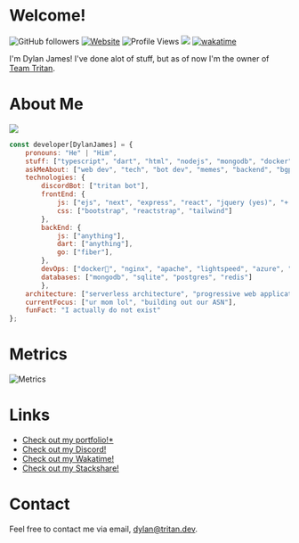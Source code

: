 # Welcome!
![GitHub followers](https://img.shields.io/github/followers/dylanjamesdev?label=Followers&style=social)
[![Website](https://img.shields.io/badge/Website-46a2f1.svg?&style=flat-square&logo=Google-Chrome&logoColor=white&link=https://tritan.gg)](https://tritan.gg/)
![Profile Views](https://komarev.com/ghpvc/?username=dylanjamesdev)
![](https://dcbadge.vercel.app/api/shield/359498825150365699?style=flat)
[![wakatime](https://wakatime.com/badge/user/c7ac5a05-9cb1-4292-ba4a-fb00cff5ce8b.svg)](https://wakatime.com/@c7ac5a05-9cb1-4292-ba4a-fb00cff5ce8b)

<p>I'm Dylan James! I've done alot of stuff, but as of now I'm the owner of <a href="https://github.com/team-tritan">Team Tritan</a>.</p>

# About Me
<!--<img height='250px' src="https://cr-ss-service.azurewebsites.net/api/ScreenShot?widget=summary&username=dylanjamesdev"> -->
<img style='text-align: center;' src='https://spotify-recently-played-readme.vercel.app/api?user=c36ygm5hg7d35z2e445a4ig7u&count=4' />
</img>

```javascript
const developer[DylanJames] = {
    pronouns: "He" | "Him",
    stuff: ["typescript", "dart", "html", "nodejs", "mongodb", "docker"],
    askMeAbout: ["web dev", "tech", "bot dev", "memes", "backend", "bgp"],
    technologies: {
        discordBot: ["tritan bot"],
        frontEnd: {
            js: ["ejs", "next", "express", "react", "jquery (yes)", "+ anything"],
            css: ["bootstrap", "reactstrap", "tailwind"]
        },
        backEnd: {
            js: ["anything"],
            dart: ["anything"],
            go: ["fiber"],
        },
        devOps: ["docker🐳", "nginx", "apache", "lightspeed", "azure", "aws", "docker", "kvm"],
        databases: ["mongodb", "sqlite", "postgres", "redis"]
        },
    architecture: ["serverless architecture", "progressive web applications", "single page applications", "node developments"],
    currentFocus: ["ur mom lol", "building out our ASN"],
    funFact: "I actually do not exist"
};
```



# Metrics
![Metrics](https://metrics.lecoq.io/dylanjamesdev?template=classic&repositories.forks=true&repositories.affiliations=member&languages=1&habits=1&followup=1&people=1&stargazers=1&activity=1&code=1&lines=1&introduction=1&wakatime=1&traffic=1&stars=1&music=1&skyline=1&languages.limit=8&languages.threshold=0%25&languages.colors=github&languages.sections=most-used&languages.indepth=false&languages.analysis.timeout=15&languages.categories=markup%2C%20programming&languages.recent.categories=markup%2C%20programming&languages.recent.load=300&languages.recent.days=14&stars.limit=4&habits.from=200&habits.days=14&habits.facts=true&habits.charts=true&habits.trim=false&followup.sections=repositories&followup.indepth=true&people.limit=24&people.identicons=false&people.size=28&people.types=followers%2C%20following&people.shuffle=false&stargazers.charts.type=classic&code.lines=12&code.load=100&code.days=3&code.visibility=public&activity.limit=5&activity.load=300&activity.days=14&activity.visibility=all&activity.timestamps=false&activity.filter=all&introduction.title=true&skyline.year=current-year&skyline.frames=60&skyline.quality=0.5&skyline.compatibility=false&music.provider=spotify&music.playlist=https%3A%2F%2Fopen.spotify.com%2Fplaylist%2F2ScWfoPJjsIfsw4LBE64t8%3Fsi%3D3f921b95a6734233&music.limit=4&music.played.at=true&music.time.range=short&music.top.type=tracks&music.user=.user.login&wakatime.days=7&wakatime.sections=time%2C%20projects%2C%20projects-graphs%2C%20languages%2C%20languages-graphs%2C%20editors%2C%20os&wakatime.limit=5&wakatime.url=https%3A%2F%2Fwakatime.com&wakatime.user=dylanjamesdev&config.timezone=America%2FNew_York)

# Links
- [Check out my portfolio!*](https://sexy.ong)
- [Check out my Discord!](https://discord.gg/http)
- [Check out my Wakatime!](https://wakatime.com/@dylanjamesdev/)
- [Check out my Stackshare!](https://stackshare.io/dylanjamesdev)

# Contact
Feel free to contact me via email, dylan@tritan.dev.
